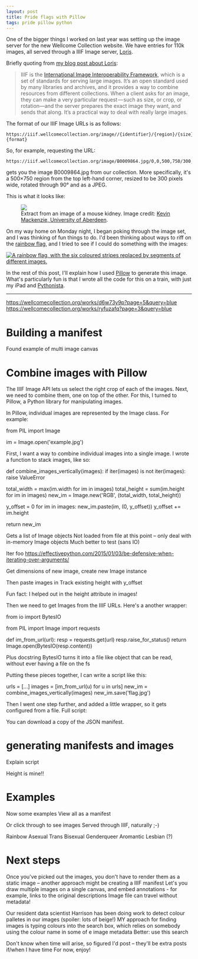 ```yaml
---
layout: post
title: Pride flags with Pillow
tags: pride pillow python
---
```


One of the bigger things I worked on last year was setting up the image server for the new Wellcome Collection website.
We have entries for 110k images, all served through a IIIF Image server, [Loris][loris].

Briefly quoting from [my blog post about Loris][loris_stacks]:

> IIIF is the [International Image Interoperability Framework][iiif], which is a set of standards for serving large images. It’s an open standard used by many libraries and archives, and it provides a way to combine resources from different collections. When a client asks for an image, they can make a very particular request — such as size, or crop, or rotation—and the server prepares the exact image they want, and sends that along. It’s a practical way to deal with really large images.

[loris_stacks]: https://stacks.wellcomecollection.org/using-loris-for-iiif-at-wellcome-6ed1fefaf801
[loris]: https://github.com/loris-imageserver/loris
[iiif]: http://iiif.io/

The format of our IIIF Image URLs is as follows:

```
https://iiif.wellcomecollection.org/image//{identifier}/{region}/{size}/{rotation}/{quality}.{format}
```

So, for example, requesting the URL:

```
https://iiif.wellcomecollection.org/image/B0009864.jpg/0,0,500,750/300,/90/default.jpeg
```

gets you the image B0009864.jpg from our collection.
More specifically, it's a 500&times;750 region from the top left-hand corner, resized to be 300 pixels wide, rotated through 90&deg; and as a JPEG.

This is what it looks like:

<figure style="max-width: 450px">
  <img src="/images/2018/mouse_kidney.jpg">
  <figcaption>
    Extract from an image of a mouse kidney.
    Image credit: <a href="https://wellcomecollection.org/works/brmfsunp">Kevin Mackenzie, University of Aberdeen</a>.
  </figcaption>
</figure>

On my way home on Monday night, I began poking through the image set, and I was thinking of fun things to do.
I'd been thinking about ways to riff on the [rainbow flag][flag], and I tried to see if I could do something with the images:

[![A rainbow flag, with the six coloured stripes replaced by segments of different images.](/images/2018/rainbow_450.jpg)](/images/2018/rainbow.jpg)

In the rest of this post, I'll explain how I used [Pillow][pillow] to generate this image.
What's particularly fun is that I wrote all the code for this on a train, with just my iPad and [Pythonista][pythonista].

[flag]: https://en.wikipedia.org/wiki/Rainbow_flag
[pillow]: https://pillow.readthedocs.io/en/5.1.x/
[pythonista]: http://omz-software.com/pythonista/

---

https://wellcomecollection.org/works/d6w73y9p?page=5&query=blue
https://wellcomecollection.org/works/ryfuzafq?page=3&query=blue

# Building a manifest

Found example of multi image canvas

# Combine images with Pillow

The IIIF Image API lets us select the right crop of each of the images.
Next, we need to combine them, one on top of the other.
For this, I turned to Pillow, a Python library for manipulating images.

In Pillow, individual images are represented by the Image class.
For example:

from PIL import Image

im = Image.open('example.jpg')

First, I want a way to combine individual images into a single image.
I wrote a function to stack images, like so:

def combine_images_vertically(images):
if iter(images) is not iter(images): raise ValueError

total_width = max(im.width for im in images)
total_height = sum(im.height for im in images)
new_im = Image.new('RGB', (total_width, total_height))

y_offset = 0
for im in images:
new_im.paste(im, (0, y_offset))
y_offset += im.height

return new_im

Gets a list of Image objects
Not loaded from file at this point – only deal with in-memory Image objects
Much better to test (sans IO)

Iter foo
https://effectivepython.com/2015/01/03/be-defensive-when-iterating-over-arguments/

Get dimensions of new image, create new Image instance

Then paste images in
Track existing height with y_offset

Fun fact: I helped out in the height attribute in images!

Then we need to get Images from the IIIF URLs.
Here's a another wrapper:

from io import BytesIO

from PIL import Image
import requests

def im_from_url(url):
    resp = requests.get(url)
    resp.raise_for_status()
    return Image.open(BytesIO(resp.content))

Plus docstring
BytesIO turns it into a file like object that can be read, without ever having a file on the fs

Putting these pieces together, I can write a script like this:

urls = […]
images = [im_from_url(u) for u in urls]
new_im = combine_images_vertically(images)
new_im.save('flag.jpg')

Then I went one step further, and added a little wrapper, so it gets configured from a file.
Full script:

You can download a copy of the JSON manifest.



# generating manifests and images

Explain script

Height is mine!!
# Examples

Now some examples
View all as a manifest

Or click through to see images
Served through IIIF, naturally ;-)

Rainbow
Asexual
Trans
Bisexual
Genderqueer
Aromantic
Lesbian (?)

# Next steps

Once you've picked out the images, you don't have to render them as a static image – another approach might be creating a IIIF manifest
Let's you draw multiple images on a single canvas, and embed annotations - for example, links to the original descriptions
Image file can travel without metadata!

Our resident data scientist Harrison has been doing work to detect colour palletes in our images
(spoiler: lots of beige!)
MY approach for finding images is typing colours into the search box, which relies on somebody using the colour name in some of e image metadata
Better: use this search

Don't know when time will arise, so figured I'd post – they'll be extra posts if/when I have time
For now, enjoy!
